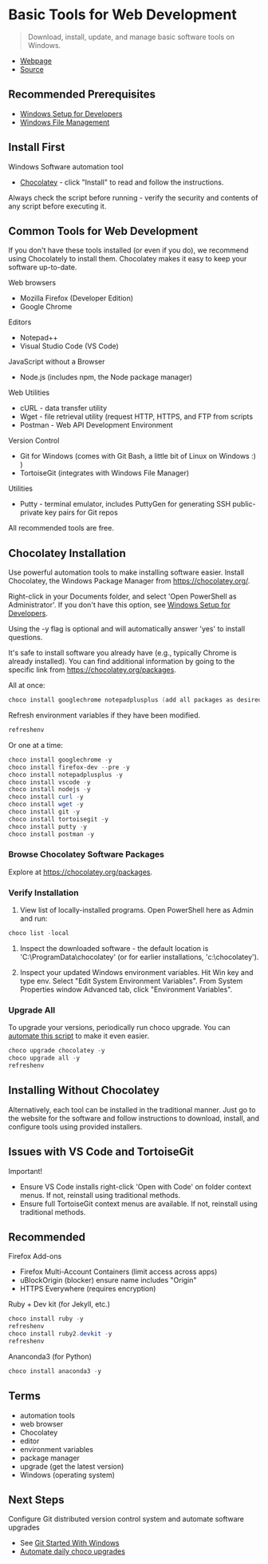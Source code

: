 # Basic Tools for Web Development

> Download, install, update, and manage basic software tools on Windows.

- [Webpage](https://denisecase.github.io/basic-tools-for-webdev/)
- [Source](https://github.com/denisecase/basic-tools-for-webdev)

## Recommended Prerequisites

- [Windows Setup for Developers](https://github.com/denisecase/windows-setup)
- [Windows File Management](https://github.com/denisecase/windows-file-management)

## Install First

Windows Software automation tool

- [Chocolatey](https://chocolatey.org/) - click "Install" to read and follow the instructions.

Always check the script before running - verify the security and contents of any script before executing it.

## Common Tools for Web Development

If you don't have these tools installed (or even if you do), we recommend using Chocolately to install them. 
Chocolatey makes it easy to keep your software up-to-date. 

Web browsers

- Mozilla Firefox (Developer Edition)
- Google Chrome

Editors

- Notepad++
- Visual Studio Code (VS Code)

JavaScript without a Browser

- Node.js (includes npm, the Node package manager)

Web Utilities

- cURL - data transfer utility
- Wget - file retrieval utility (request HTTP, HTTPS, and FTP from scripts
- Postman - Web API Development Environment

Version Control

- Git for Windows (comes with Git Bash, a little bit of Linux on Windows :) )
- TortoiseGit (integrates with Windows File Manager)

Utilities

- Putty - terminal emulator, includes PuttyGen for generating SSH public-private key pairs for Git repos

All recommended tools are free.


## Chocolatey Installation

Use powerful automation tools to make installing software easier. Install Chocolatey, the Windows Package Manager from <https://chocolatey.org/>.

Right-click in your Documents folder, and select 'Open PowerShell as Administrator'. 
If you don't have this option, see [Windows Setup for Developers](https://github.com/denisecase/windows-setup).

Using the -y flag is optional and will automatically answer 'yes' to install questions.

It's safe to install software you already have (e.g., typically Chrome is already installed). You can find additional information by going to the specific link from <https://chocolatey.org/packages>.

All at once:

```PowerShell
choco install googlechrome notepadplusplus (add all packages as desired) -y
```

Refresh environment variables if they have been modified.

```PowerShell
refreshenv
```

Or one at a time:

```PowerShell
choco install googlechrome -y
choco install firefox-dev --pre -y
choco install notepadplusplus -y
choco install vscode -y
choco install nodejs -y
choco install curl -y
choco install wget -y
choco install git -y
choco install tortoisegit -y
choco install putty -y
choco install postman -y
```

### Browse Chocolatey Software Packages

Explore at <https://chocolatey.org/packages>.

### Verify Installation

1. View list of locally-installed programs. Open PowerShell here as Admin and run:

```PowerShell
choco list -local
```

1. Inspect the downloaded software - the default location is 'C:\ProgramData\chocolatey' (or for earlier installations, 'c:\chocolatey').

1. Inspect your updated Windows environment variables. Hit Win key and type env. Select "Edit System Environment Variables". From System Properties window Advanced tab, click "Environment Variables".

### Upgrade All

To upgrade your versions, periodically run choco upgrade. You can [automate this script](https://github.com/denisecase/windows-daily-software-upgrade) to make it even easier. 

```Powershell
choco upgrade chocolatey -y
choco upgrade all -y
refreshenv
```

## Installing Without Chocolatey

Alternatively, each tool can be installed in the traditional manner. Just go to the website for the software and follow instructions to download, install, and configure tools using provided installers.

## Issues with VS Code and TortoiseGit

Important!

- Ensure VS Code installs right-click 'Open with Code' on folder context menus. If not, reinstall using traditional methods.
- Ensure full TortoiseGit context menus are available. If not, reinstall using traditional methods. 

## Recommended

Firefox Add-ons

- Firefox Multi-Account Containers (limit access across apps)
- uBlockOrigin (blocker) ensure name includes "Origin"
- HTTPS Everywhere (requires encryption)

Ruby + Dev kit (for Jekyll, etc.)

```Powershell
choco install ruby -y
refreshenv
choco install ruby2.devkit -y
refreshenv
```

Ananconda3 (for Python)

```Powershell
choco install anaconda3 -y
```

## Terms

- automation tools
- web browser
- Chocolatey
- editor
- environment variables
- package manager
- upgrade (get the latest version)
- Windows (operating system)

## Next Steps

Configure Git distributed version control system and automate software upgrades

- See [Git Started With Windows](https://github.com/denisecase/git-started-windows)
- [Automate daily choco upgrades](https://github.com/denisecase/windows-daily-software-upgrade)
